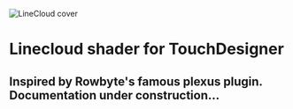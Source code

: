 ![LineCloud cover](https://user-images.githubusercontent.com/25506242/68072909-28e6b300-fd8b-11e9-84a5-29f608980f50.png)

# Linecloud shader for TouchDesigner
## Inspired by Rowbyte's famous plexus plugin. Documentation under construction...
